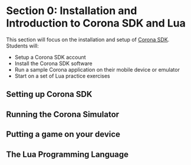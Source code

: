 # Section 0: Installation and Introduction to Corona SDK and Lua

This section will focus on the installation and setup of [Corona SDK](http://coronalabs.com/).
Students will:

* Setup a Corona SDK account
* Install the Corona SDK software
* Run a sample Corona application on their mobile device or emulator
* Start on a set of Lua practice exercises

## Setting up Corona SDK

## Running the Corona Simulator

## Putting a game on your device

## The Lua Programming Language
